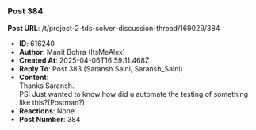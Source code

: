 ### Post 384
**Post URL**: /t/project-2-tds-solver-discussion-thread/169029/384
- **ID**: 616240
- **Author**: Manit Bohra (ItsMeAlex)
- **Created At**: 2025-04-06T16:59:11.468Z
- **Reply To**: Post 383 (Saransh Saini, Saransh_Saini)
- **Content**:  
  Thanks Saransh.<br>
PS: Just wanted to know how did u automate the testing of something like this?(Postman?)
- **Reactions**: None
- **Post Number**: 384

